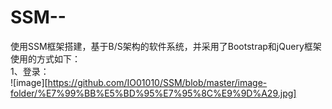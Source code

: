 # SSM--  
使用SSM框架搭建，基于B/S架构的软件系统，并采用了Bootstrap和jQuery框架  
使用的方式如下：  
1、登录：  
![image][https://github.com/IO01010/SSM/blob/master/image-folder/%E7%99%BB%E5%BD%95%E7%95%8C%E9%9D%A29.jpg]

